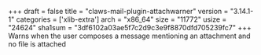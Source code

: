 +++
draft = false
title = "claws-mail-plugin-attachwarner"
version = "3.14.1-1"
categories = ['xlib-extra']
arch = "x86_64"
size = "11772"
usize = "24624"
sha1sum = "3df6102a03ae5f7c2d9c3e9f8870dfd705239fc7"
+++
Warns when the user composes a message mentioning an attachment and no file is attached
